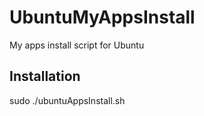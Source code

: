 # UbuntuMyAppsInstall
  
My apps install script for Ubuntu

<h2>Installation</h2>

sudo ./ubuntuAppsInstall.sh


